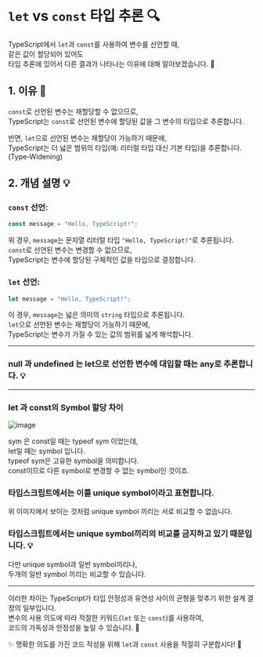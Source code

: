 
# `let` vs `const` 타입 추론 :mag:

TypeScript에서 `let`과 `const`를 사용하여 변수를 선언할 때,  
같은 값이 할당되어 있어도  
타입 추론에 있어서 다른 결과가 나타나는 이유에 대해 알아보겠습니다. :thinking:

## 1. 이유 :key:
  
`const`로 선언된 변수는 재할당할 수 없으므로,  
TypeScript는 `const`로 선언된 변수에 할당된 값을 그 변수의 타입으로 추론합니다.  
  
반면, `let`으로 선언된 변수는 재할당이 가능하기 때문에,  
TypeScript는 더 넓은 범위의 타입(예: 리터럴 타입 대신 기본 타입)을 추론합니다. (Type-Widening)

## 2. 개념 설명 :bulb:

### `const` 선언:

```typescript
const message = "Hello, TypeScript!";
```

위 경우, `message`는 문자열 리터럴 타입 `"Hello, TypeScript!"`로 추론됩니다.  
`const`로 선언된 변수는 변경할 수 없으므로,  
TypeScript는 변수에 할당된 구체적인 값을 타입으로 결정합니다.

### `let` 선언:

```typescript
let message = "Hello, TypeScript!";
```

이 경우, `message`는 넓은 의미의 `string` 타입으로 추론됩니다.  
`let`으로 선언된 변수는 재할당이 가능하기 때문에,  
TypeScript는 변수가 가질 수 있는 값의 범위를 넓게 해석합니다.  

---
### null 과 undefined 는 let으로 선언한 변수에 대입할 때는 any로 추론합니다. :bulb:  

---

### let 과 const의 Symbol 할당 차이

![image](https://github.com/oreeyo/TS-study/assets/107106269/6f210576-3dd1-468c-9895-8b4530090b7a)

sym 은 const일 때는 typeof sym 이었는데,  
let일 때는 symbol 입니다.  
typeof sym은 고유한 symbol을 의미합니다.  
const이므로 다른 symbol로 변경할 수 없는 symbol인 것이죠.  
  
### 타입스크립트에서는 이를 unique symbol이라고 표현합니다.
  
위 이미지에서 보이는 것처럼 unique symbol 끼리는 서로 비교할 수 없습니다.  
### 타입스크립트에서는 unique symbol끼리의 비교를 금지하고 있기 때문입니다. :bulb:   
다만 unique symbol과 일반 symbol끼리나,  
두개의 일반 symbol 끼리는 비교할 수 있습니다.  


---

이러한 차이는 TypeScript가 타입 안정성과 유연성 사이의 균형을 맞추기 위한 설계 결정의 일부입니다.  
변수의 사용 의도에 따라 적절한 키워드(`let` 또는 `const`)를 사용하여,  
코드의 가독성과 안정성을 높일 수 있습니다. :rocket:

:sparkles: 명확한 의도를 가진 코드 작성을 위해 `let`과 `const` 사용을 적절히 구분합시다! :construction_worker:

